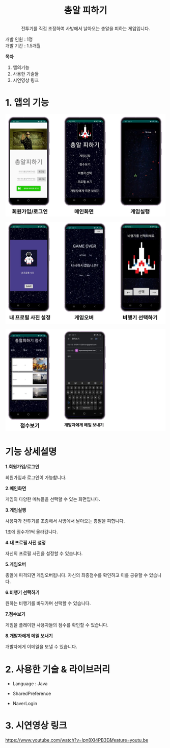 # <p align="center">총알 피하기 </p>

##### 

<p align="center">전투기를 직접 조정하여 사방에서 날아오는 총알을 피하는 게임입니다.</p>



개발 인원 : 1명 <br>
개발 기간 : 1.5개월<br>



**목차**

1. 앱의기능
2. 사용한 기술들
3. 시연영상 링크



#  1. 앱의 기능
![](https://raw.githubusercontent.com/YunSeokVV/Avoid_bullet/master/preview/view1.png)

![](https://raw.githubusercontent.com/YunSeokVV/Avoid_bullet/master/preview/view2.png)

![](https://raw.githubusercontent.com/YunSeokVV/Avoid_bullet/master/preview/view3.png)

# 기능 상세설명

**1.회원가입/로그인**

 회원가입과 로그인이 가능합니다.

**2.메인화면**

 게임의 다양한 메뉴들을 선택할 수 있는 화면입니다.

**3.게임실행**

 사용자가 전투기를 조종해서 사방에서 날아오는 총알을 피합니다. 

 1초에 점수가1씩 올라갑니다.

**4.내 프로필 사진 설정**

 자신의 프로필 사진을 설정할 수 있습니다.

**5.게임오버**

 총알에 피격되면 게임오버됩니다. 자신의 최종점수를 확인하고 이를 공유할 수 있습니다.

**6.비행기 선택하기**

 원하는 비행기를 바꿔가며 선택할 수 있습니다.

**7.점수보기**

 게임을 플레이한 사용자들의 점수를 확인할 수 있습니다.

**8.개발자에게 메일 보내기**

 개발자에게 이메일을 보낼 수 있습니다.



# 2. 사용한 기술 & 라이브러리

- Language : Java

- SharedPreference

- NaverLogin

  


# 3. 시연영상 링크

https://www.youtube.com/watch?v=Ipn8Xl4PB3E&feature=youtu.be
